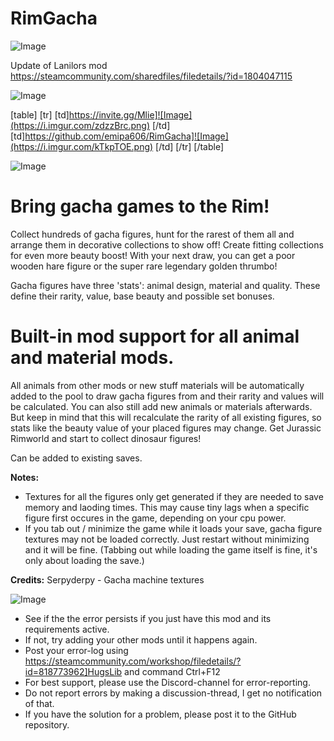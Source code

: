 # RimGacha

![Image](https://i.imgur.com/WAEzk68.png)

Update of Lanilors mod
https://steamcommunity.com/sharedfiles/filedetails/?id=1804047115

![Image](https://i.imgur.com/7Gzt3Rg.png)


[table]
	[tr]
		[td]https://invite.gg/Mlie]![Image](https://i.imgur.com/zdzzBrc.png)
[/td]
		[td]https://github.com/emipa606/RimGacha]![Image](https://i.imgur.com/kTkpTOE.png)
[/td]
	[/tr]
[/table]
	
![Image](https://i.imgur.com/NOW7jU1.png)


# Bring gacha games to the Rim!


Collect hundreds of gacha figures, hunt for the rarest of them all and arrange them in decorative collections to show off! Create fitting collections for even more beauty boost! With your next draw, you can get a poor wooden hare figure or the super rare legendary golden thrumbo!

Gacha figures have three &apos;stats&apos;: animal design, material and quality. These define their rarity, value, base beauty and possible set bonuses.

# Built-in mod support for all animal and material mods.

All animals from other mods or new stuff materials will be automatically added to the pool to draw gacha figures from and their rarity and values will be calculated. You can also still add new animals or materials afterwards. But keep in mind that this will recalculate the rarity of all existing figures, so stats like the beauty value of your placed figures may change.
Get Jurassic Rimworld and start to collect dinosaur figures!

Can be added to existing saves.

**Notes:**
- Textures for all the figures only get generated if they are needed to save memory and laoding times. This may cause tiny lags when a specific figure first occures in the game, depending on your cpu power.
- If you tab out / minimize the game while it loads your save, gacha figure textures may not be loaded correctly. Just restart without minimizing and it will be fine.  (Tabbing out while loading the game itself is fine, it&apos;s only about loading the save.)

**Credits:**
Serpyderpy - Gacha machine textures


![Image](https://i.imgur.com/Rs6T6cr.png)



-  See if the the error persists if you just have this mod and its requirements active.
-  If not, try adding your other mods until it happens again.
-  Post your error-log using https://steamcommunity.com/workshop/filedetails/?id=818773962]HugsLib and command Ctrl+F12
-  For best support, please use the Discord-channel for error-reporting.
-  Do not report errors by making a discussion-thread, I get no notification of that.
-  If you have the solution for a problem, please post it to the GitHub repository.



